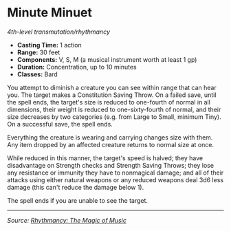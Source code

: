 # Minute Minuet

_4th-level transmutation/rhythmancy_

- **Casting Time:** 1 action
- **Range:** 30 feet
- **Components:** V, S, M (a musical instrument worth at least 1 gp)
- **Duration:** Concentration, up to 10 minutes
- **Classes:** Bard

You attempt to diminish a creature you can see within range that can hear you. The target makes a Constitution Saving Throw. On a failed save, until the spell ends, the target's size is reduced to one-fourth of normal in all dimensions, their weight is reduced to one-sixty-fourth of normal, and their size decreases by two categories (e.g. from Large to Small, minimum Tiny). On a successful save, the spell ends.

Everything the creature is wearing and carrying changes size with them. Any item dropped by an affected creature returns to normal size at once.

While reduced in this manner, the target's speed is halved; they have disadvantage on Strength checks and Strength Saving Throws; they lose any resistance or immunity they have to nonmagical damage; and all of their attacks using either natural weapons or any reduced weapons deal 3d6 less damage (this can't reduce the damage below 1).

The spell ends if you are unable to see the target.

---

_Source: [Rhythmancy: The Magic of Music](https://github.com/mpanighetti/dnd5e-rhythmancy)_
